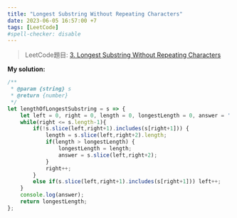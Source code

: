 ```yaml
---
title: "Longest Substring Without Repeating Characters"
date: 2023-06-05 16:57:00 +7
tags: [LeetCode]
#spell-checker: disable
---
```


> LeetCode題目: [3. Longest Substring Without Repeating Characters](https://leetcode.com/problems/longest-substring-without-repeating-characters/description/?envType=problem-list-v2&envId=rewycgxm)

**My solution:**
```js
/**
 * @param {string} s
 * @return {number}
 */
let lengthOfLongestSubstring = s => {
    let left = 0, right = 0, length = 0, longestLength = 0, answer = '';
    while(right <= s.length-1){
        if(!s.slice(left,right+1).includes(s[right+1])) {
            length = s.slice(left,right+2).length;
            if(length > longestLength) {
                longestLength = length;
                answer = s.slice(left,right+2);
            }
            right++;
        }
        else if(s.slice(left,right+1).includes(s[right+1])) left++;
    }
    console.log(answer);
    return longestLength;
};
```
